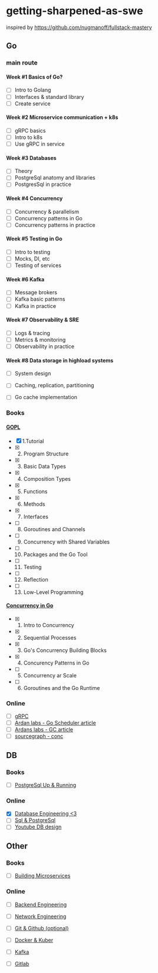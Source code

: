 # getting-sharpened-as-swe
inspired by https://github.com/nugmanoff/fullstack-mastery

## Go

### main route

#### Week #1 Basics of Go?
- [ ] Intro to Golang
- [ ] Interfaces & standard library
- [ ] Create service

#### Week #2 Microservice communication + k8s
- [ ] gRPC basics
- [ ] Intro to k8s
- [ ] Use gRPC in service

#### Week #3 Databases
- [ ] Theory
- [ ] PostgreSql anatomy and libraries
- [ ] PostgresSql in practice

#### Week #4 Concurrency
- [ ] Concurrency & parallelism
- [ ] Concurrency patterns in Go
- [ ] Concurrency patterns in practice

#### Week #5 Testing in Go
- [ ] Intro to testing
- [ ] Mocks, DI, etc
- [ ] Testing of services

#### Week #6 Kafka
- [ ] Message brokers
- [ ] Kafka basic patterns
- [ ] Kafka in practice

#### Week #7 Observability & SRE
- [ ] Logs & tracing
- [ ] Metrics & monitoring
- [ ] Observability in practice

#### Week #8 Data storage in highload systems
- [ ] System design
- [ ] Caching, replication, partitioning
- [ ] Go cache implementation


### Books
#### [GOPL](https://www.amazon.com/Programming-Language-Addison-Wesley-Professional-Computing/dp/0134190440)
- [x] 1.Tutorial
- [x] 2. Program Structure
- [x] 3. Basic Data Types
- [x] 4. Composition Types
- [x] 5. Functions
- [x] 6. Methods
- [x] 7. Interfaces
- [ ] 8. Goroutines and Channels
- [ ] 9. Concurrency with Shared Variables
- [ ] 10. Packages and the Go Tool
- [ ] 11. Testing
- [ ] 12. Reflection
- [ ] 13. Low-Level Programming
#### [Concurrency in Go](https://www.amazon.com/Concurrency-Go-Tools-Techniques-Developers/dp/1491941197)
- [x] 1. Intro to Concurrency
- [x] 2. Sequential Processes
- [x] 3. Go's Concurrency Building Blocks
- [x] 4. Concurency Patterns in Go
- [ ] 5. Concurrency ar Scale
- [ ] 6. Goroutines and the Go Runtime

### Online
- [ ] [gRPC](https://www.udemy.com/course/grpc-golang/)
- [ ] [Ardan labs - Go Scheduler article](https://www.ardanlabs.com/blog/2018/08/scheduling-in-go-part1.html)
- [ ] [Ardans labs - GC article](https://www.ardanlabs.com/blog/2018/12/garbage-collection-in-go-part1-semantics.html)
- [ ] [sourcegraph - conc](https://about.sourcegraph.com/blog/building-conc-better-structured-concurrency-for-go)

## DB
### Books
- [ ] [PostgreSql Up & Running](https://www.amazon.com/PostgreSQL-Running-Practical-Advanced-Database/dp/1491963417)

### Online
- [x] [Database Engineering <3](https://www.udemy.com/course/database-engines-crash-course/)
- [ ] [Sql & PostgreSql](https://www.udemy.com/course/sql-and-postgresql/)
- [ ] [Youtube DB design](https://www.youtube.com/watch?v=ztHopE5Wnpc&t=1s&ab_channel=freeCodeCamp.org)

## Other
### Books
- [ ] [Building Microservices](https://www.amazon.com/Building-Microservices-Designing-Fine-Grained-Systems/dp/1492034029/)

### Online
- [ ] [Backend Engineering](https://www.udemy.com/course/fundamentals-of-backend-communications-and-protocols/)
- [ ] [Network Engineering](https://www.udemy.com/course/fundamentals-of-networking-for-effective-backend-design/)
- [ ] [Git & Github (optional)](https://www.udemy.com/course/git-and-github-bootcamp/)
- [ ] [Docker & Kuber](https://www.udemy.com/course/docker-and-kubernetes-the-complete-guide/)
- [ ] [Kafka](https://www.udemy.com/course/docker-and-kubernetes-the-complete-guide/)
- [ ] [Gitlab](https://www.udemy.com/course/gitlab-ci-pipelines-ci-cd-and-devops-for-beginners/)

















